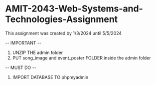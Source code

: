 # AMIT-2043-Web-Systems-and-Technologies-Assignment
This assignment was created by  1/3/2024 until 5/5/2024

-- IMPORTANT --
1. UNZIP THE admin folder
2. PUT song_image and event_poster FOLDER inside the admin folder

-- MUST DO --
1. IMPORT DATABASE TO phpmyadmin
